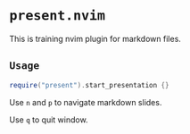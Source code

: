 # `present.nvim`

This is training nvim plugin for markdown files.

## `Usage`

```lua
require("present").start_presentation {}

```

Use `n` and `p` to navigate markdown slides.

Use `q` to quit window.

